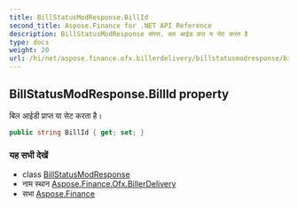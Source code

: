 ```yaml
---
title: BillStatusModResponse.BillId
second_title: Aspose.Finance for .NET API Reference
description: BillStatusModResponse संपत्त. बल आईड प्रप्त य सेट करत है
type: docs
weight: 20
url: /hi/net/aspose.finance.ofx.billerdelivery/billstatusmodresponse/billid/
---
```

## BillStatusModResponse.BillId property

बिल आईडी प्राप्त या सेट करता है।

```csharp
public string BillId { get; set; }
```

### यह सभी देखें

* class [BillStatusModResponse](../)
* नाम स्थान [Aspose.Finance.Ofx.BillerDelivery](../../billstatusmodresponse/)
* सभा [Aspose.Finance](../../../)


